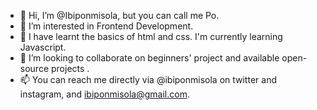 - 👋 Hi, I’m @Ibiponmisola, but you can call me Po.
- 👀 I’m interested in Frontend Development.
- 🌱 I have learnt the basics of html and css. I'm currently learning Javascript.
- 💞️ I’m looking to collaborate on beginners' project and available open-source projects .
- 📫 You can reach me directly via  @ibiponmisola on twitter and instagram, and ibiponmisola@gmail.com.

<!---
Ibiponmisola/Ibiponmisola is a ✨ special ✨ repository because its `README.md` (this file) appears on your GitHub profile.
You can click the Preview link to take a look at your changes.
--->
